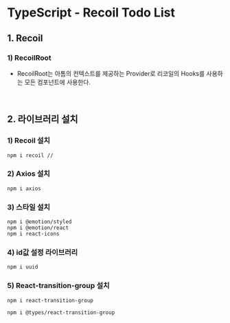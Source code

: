 # TypeScript - Recoil Todo List

## 1. Recoil

### 1) RecoilRoot

- RecoilRoot는 아톰의 컨텍스트를 제공하는 Provider로 리코일의 Hooks를 사용하는 모든 컴포넌트에 사용한다.

<br/>

## 2. 라이브러리 설치

### 1) Recoil 설치

```shell
npm i recoil //
```

### 2) Axios 설치

```shell
npm i axios
```

### 3) 스타일 설치

```shell
npm i @emotion/styled
npm i @emotion/react
npm i react-icons
```

### 4) id값 설정 라이브러리

```shell
npm i uuid
```

### 5) React-transition-group 설치

```shell
npm i react-transition-group

npm i @types/react-transition-group
```
